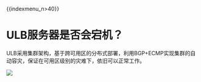 {{indexmenu_n>40}}

# ULB服务器是否会宕机？

ULB采用集群架构，基于跨可用区的分布式部署，利用BGP+ECMP实现集群的自动容灾，保证在可用区级别的灾难下，依旧可以正常工作。

[![](https://static.ucloud.cn/708409d71c0a4a8c8d1fbd6fe3417b36.png)](https://github.com/UCloudDocs/UCloud-document/issues/3)
